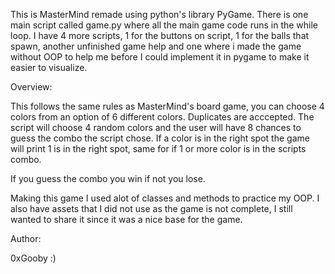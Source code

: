 This is MasterMind remade using python's library PyGame.
There is one main script called game.py where all the main game code runs in the while loop.
I have 4 more scripts, 1 for the buttons on script, 1 for the balls that spawn, another unfinished game help and one where i made the game without OOP to help me before
I could implement it in pygame to make it easier to visualize.

Overview:

This follows the same rules as MasterMind's board game, you can choose 4 colors from an option of 6 different colors. Duplicates are acccepted.
The script will choose 4 random colors and the user will have 8 chances to guess the combo the script chose.
If a color is in the right spot the game will print 1 is in the right spot, same for if 1 or more color is in the scripts combo.

If you guess the combo you win if not you lose.

Making this game I used alot of classes and methods to practice my OOP.
I also have assets that I did not use as the game is not complete, I still wanted to share it since it was a nice base for the game.

Author:

0xGooby :)

